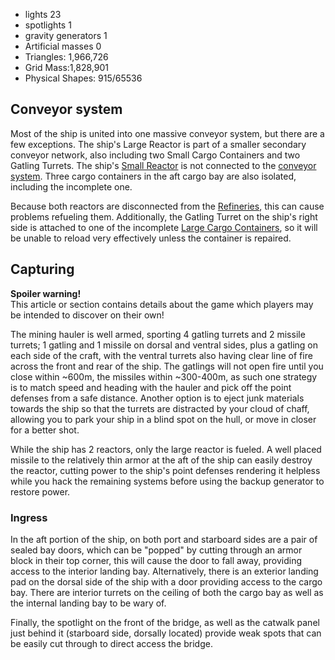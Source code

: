 *   lights 23
*   spotlights 1
*   gravity generators 1
*   Artificial masses 0
*   Triangles: 1,966,726
*   Grid Mass:1,828,901
*   Physical Shapes: 915/65536

## Conveyor system

Most of the ship is united into one massive conveyor system, but there are a few exceptions. The ship's Large Reactor is part of a smaller secondary conveyor network, also including two Small Cargo Containers and two Gatling Turrets. The ship's [Small Reactor](https://spaceengineers.wiki.gg/wiki/Small_Reactor "Small Reactor") is not connected to the [conveyor system](https://spaceengineers.wiki.gg/wiki/Conveyor_system "Conveyor system"). Three cargo containers in the aft cargo bay are also isolated, including the incomplete one.

Because both reactors are disconnected from the [Refineries](https://spaceengineers.wiki.gg/wiki/Refinery "Refinery"), this can cause problems refueling them. Additionally, the Gatling Turret on the ship's right side is attached to one of the incomplete [Large Cargo Containers](https://spaceengineers.wiki.gg/wiki/Large_Cargo_Container "Large Cargo Container"), so it will be unable to reload very effectively unless the container is repaired.

## Capturing

**Spoiler warning!**  
This article or section contains details about the game which players may be intended to discover on their own!

The mining hauler is well armed, sporting 4 gatling turrets and 2 missile turrets; 1 gatling and 1 missile on dorsal and ventral sides, plus a gatling on each side of the craft, with the ventral turrets also having clear line of fire across the front and rear of the ship. The gatlings will not open fire until you close within ~600m, the missiles within ~300-400m, as such one strategy is to match speed and heading with the hauler and pick off the point defenses from a safe distance. Another option is to eject junk materials towards the ship so that the turrets are distracted by your cloud of chaff, allowing you to park your ship in a blind spot on the hull, or move in closer for a better shot.

While the ship has 2 reactors, only the large reactor is fueled. A well placed missile to the relatively thin armor at the aft of the ship can easily destroy the reactor, cutting power to the ship's point defenses rendering it helpless while you hack the remaining systems before using the backup generator to restore power.

### Ingress

In the aft portion of the ship, on both port and starboard sides are a pair of sealed bay doors, which can be "popped" by cutting through an armor block in their top corner, this will cause the door to fall away, providing access to the interior landing bay. Alternatively, there is an exterior landing pad on the dorsal side of the ship with a door providing access to the cargo bay. There are interior turrets on the ceiling of both the cargo bay as well as the internal landing bay to be wary of.

Finally, the spotlight on the front of the bridge, as well as the catwalk panel just behind it (starboard side, dorsally located) provide weak spots that can be easily cut through to direct access the bridge.